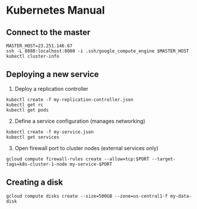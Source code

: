 # Kubernetes Manual

## Connect to the master
```
MASTER_HOST=23.251.146.67
ssh -L 8080:localhost:8080 -i .ssh/google_compute_engine $MASTER_HOST 
kubectl cluster-info
```

## Deploying a new service

1. Deploy a replication controller
```
kubectl create -f my-replication-controller.json
kubectl get rc
kubectl get pods
```

2. Define a service configuration (manages networking)
```
kubectl create -f my-service.json
kubectl get services
```

3. Open firewall port to cluster nodes (external services only)

```
gcloud compute firewall-rules create --allow=tcp:$PORT --target-tags=k8s-cluster-1-node my-service-$PORT
```

## Creating a disk
```
gcloud compute disks create --size=500GB --zone=us-central1-f my-data-disk
```
